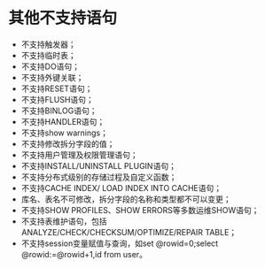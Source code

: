# 其他不支持语句<a name="ddm-08-0013"></a>

-   不支持触发器；
-   不支持临时表；
-   不支持DO语句；
-   不支持外键关联；
-   不支持RESET语句；
-   不支持FLUSH语句；
-   不支持BINLOG语句；
-   不支持HANDLER语句；
-   不支持show warnings；
-   不支持修改拆分字段的值；
-   不支持用户管理及权限管理语句；
-   不支持INSTALL/UNINSTALL PLUGIN语句；
-   不支持分布式级别的存储过程及自定义函数；
-   不支持CACHE INDEX/ LOAD INDEX INTO CACHE语句；
-   库名、表名不可修改，拆分字段的名称和类型都不可以变更；
-   不支持SHOW PROFILES、SHOW ERRORS等多数运维SHOW语句；
-   不支持表维护语句，包括ANALYZE/CHECK/CHECKSUM/OPTIMIZE/REPAIR TABLE；
-   不支持session变量赋值与查询，如set @rowid=0;select @rowid:=@rowid+1,id from user。

